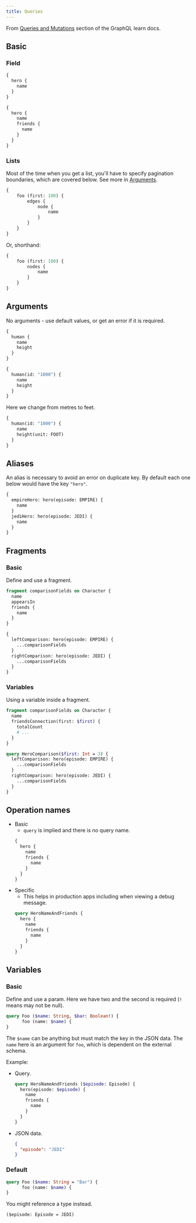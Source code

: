 ```yaml
---
title: Queries
---
```


From [Queries and Mutations](https://graphql.org/learn/queries/) section of the GraphQL learn docs.


## Basic

### Field

```graphql
{
  hero {
    name
  }
}
```

```graphql
{
  hero {
    name
    friends {
      name
    }
  }
}
```

### Lists

Most of the time when you get a list, you'll have to specify pagination boundaries, which are covered below. See more in [Arguments](#arguments).

```graphql
{
	foo (first: 100) {
		edges {
      		node {
        		name
      		}
    	}
	}
}
```

Or, shorthand:

```graphql
{
	foo (first: 100) {
		nodes {
			name
    	}
	}
}
```


## Arguments

No arguments - use default values, or get an error if it is required.

```graphql
{
  human {
    name
    height
  }
}
```

```graphql
{
  human(id: "1000") {
    name
    height
  }
}
```

Here we change from metres to feet.

```graphql
{
  human(id: "1000") {
    name
    height(unit: FOOT)
  }
}
```


## Aliases

An alias is necessary to avoid an error on duplicate key. By default each one below would have the key `"hero"`.

```graphql
{
  empireHero: hero(episode: EMPIRE) {
    name
  }
  jediHero: hero(episode: JEDI) {
    name
  }
}
```


## Fragments

### Basic

Define and use a fragment.

```graphql
fragment comparisonFields on Character {
  name
  appearsIn
  friends {
    name
  }
}

{
  leftComparison: hero(episode: EMPIRE) {
    ...comparisonFields
  }
  rightComparison: hero(episode: JEDI) {
    ...comparisonFields
  }
}
```

### Variables

Using a variable inside a fragment.

```graphql
fragment comparisonFields on Character {
  name
  friendsConnection(first: $first) {
    totalCount
    # ...
  }
}

query HeroComparison($first: Int = 3) {
  leftComparison: hero(episode: EMPIRE) {
    ...comparisonFields
  }
  rightComparison: hero(episode: JEDI) {
    ...comparisonFields
  }
}
```


## Operation names

- Basic 
	- `query` is implied and there is no query name.
	```graphql
	{
	  hero {
		name
		friends {
		  name
		}
	  }
	}
	```
- Specific 
	- This helps in production apps including when viewing a debug message.
	```graphql
	query HeroNameAndFriends {
	  hero {
		name
		friends {
		  name
		}
	  }
	}
	```


## Variables

### Basic

Define and use a param. Here we have two and the second is required (`!` means may not be null).

```graphql
query Foo ($name: String, $bar: Boolean!) {
	  foo (name: $name) {
}
```

The `$name` can be anything but must match the key in the JSON data. The `name` here is an argument for `foo`, which is dependent on the external schema.

Example:

- Query.
	```graphql
	query HeroNameAndFriends ($episode: Episode) {
	  hero(episode: $episode) {
		name
		friends {
		  name
		}
	  }
	}
	```
- JSON data.
	```json
	{
	  "episode": "JEDI"
	}
	```
	
###
### Default

```graphql
query Foo ($name: String = "Bar") {
	  foo (name: $name) {
}
```

You might reference a type instead.

```
($episode: Episode = JEDI) 
```
